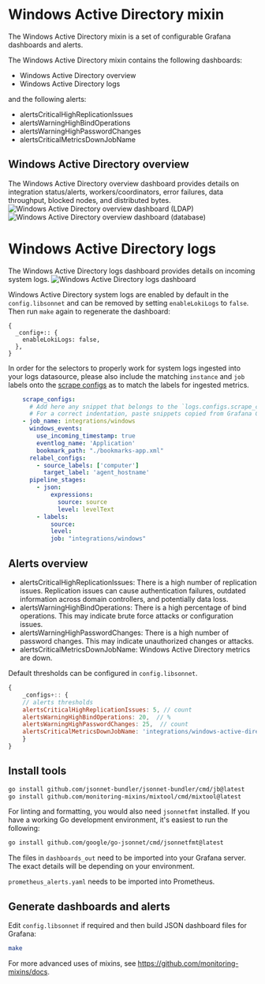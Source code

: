 # Windows Active Directory mixin

The Windows Active Directory mixin is a set of configurable Grafana dashboards and alerts.

The Windows Active Directory mixin contains the following dashboards:

- Windows Active Directory overview
- Windows Active Directory logs

and the following alerts:
- alertsCriticalHighReplicationIssues 
- alertsWarningHighBindOperations
- alertsWarningHighPasswordChanges
- alertsCriticalMetricsDownJobName

## Windows Active Directory overview

The Windows Active Directory overview dashboard provides details on integration status/alerts, workers/coordinators, error failures, data throughput, blocked nodes, and distributed bytes.
![Windows Active Directory overview dashboard (LDAP)](https://storage.googleapis.com/grafanalabs-integration-assets/windows-active-directory/screenshots/windows_active_directory_overview_1.png)
![Windows Active Directory overview dashboard (database)](https://storage.googleapis.com/grafanalabs-integration-assets/windows-active-directory/screenshots/window_active_directory_overview_2.png)

# Windows Active Directory logs

The Windows Active Directory logs dashboard provides details on incoming system logs.
![Windows Active Directory logs dashboard](https://storage.googleapis.com/grafanalabs-integration-assets/windows-active-directory/screenshots/windows_active_directory_logs.png)

Windows Active Directory system logs are enabled by default in the `config.libsonnet` and can be removed by setting `enableLokiLogs` to `false`. Then run `make` again to regenerate the dashboard:

```
{
  _config+:: {
    enableLokiLogs: false,
  },
}
```

In order for the selectors to properly work for system logs ingested into your logs datasource, please also include the matching `instance` and `job` labels onto the [scrape configs](https://grafana.com/docs/loki/latest/clients/promtail/configuration/#scrape_configs) as to match the labels for ingested metrics.

```yaml
    scrape_configs:
      # Add here any snippet that belongs to the `logs.configs.scrape_configs` section.
      # For a correct indentation, paste snippets copied from Grafana Cloud at the beginning of the line.
    - job_name: integrations/windows
      windows_events:
        use_incoming_timestamp: true
        eventlog_name: 'Application'
        bookmark_path: "./bookmarks-app.xml"
      relabel_configs:
        - source_labels: ['computer']
          target_label: 'agent_hostname'
      pipeline_stages:
        - json:
            expressions:
              source: source
              level: levelText
        - labels:
            source:
            level:
            job: "integrations/windows"
```

## Alerts overview

- alertsCriticalHighReplicationIssues: There is a high number of replication issues. Replication issues can cause authentication failures, outdated information across domain controllers, and potentially data loss.
- alertsWarningHighBindOperations: There is a high percentage of bind operations. This may indicate brute force attacks or configuration issues.
- alertsWarningHighPasswordChanges: There is a high number of password changes. This may indicate unauthorized changes or attacks.
- alertsCriticalMetricsDownJobName: Windows Active Directory metrics are down.

Default thresholds can be configured in `config.libsonnet`.

```js
{
    _configs+:: {
    // alerts thresholds
    alertsCriticalHighReplicationIssues: 5, // count
    alertsWarningHighBindOperations: 20,  // %
    alertsWarningHighPasswordChanges: 25,  // count
    alertsCriticalMetricsDownJobName: 'integrations/windows-active-directory',
    }
}
```

## Install tools

```bash
go install github.com/jsonnet-bundler/jsonnet-bundler/cmd/jb@latest
go install github.com/monitoring-mixins/mixtool/cmd/mixtool@latest
```

For linting and formatting, you would also need `jsonnetfmt` installed. If you
have a working Go development environment, it's easiest to run the following:

```bash
go install github.com/google/go-jsonnet/cmd/jsonnetfmt@latest
```

The files in `dashboards_out` need to be imported
into your Grafana server. The exact details will be depending on your environment.

`prometheus_alerts.yaml` needs to be imported into Prometheus.

## Generate dashboards and alerts

Edit `config.libsonnet` if required and then build JSON dashboard files for Grafana:

```bash
make
```

For more advanced uses of mixins, see
https://github.com/monitoring-mixins/docs.
